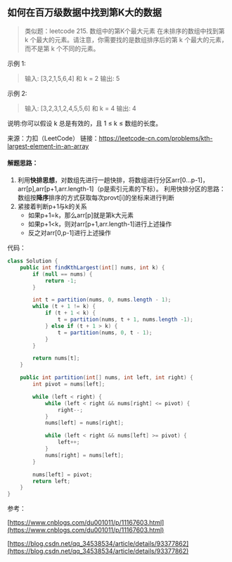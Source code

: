 
## 如何在百万级数据中找到第K大的数据

>类似题：leetcode 215. 数组中的第K个最大元素
在未排序的数组中找到第 k 个最大的元素。请注意，你需要找的是数组排序后的第 k 个最大的元素，而不是第 k 个不同的元素。

示例 1:

>输入: [3,2,1,5,6,4] 和 k = 2
输出: 5

示例 2:

>输入: [3,2,3,1,2,4,5,5,6] 和 k = 4
输出: 4

说明:你可以假设 k 总是有效的，且 1 ≤ k ≤ 数组的长度。

来源：力扣（LeetCode）
链接：https://leetcode-cn.com/problems/kth-largest-element-in-an-array


#### 解题思路：

1. 利用**快排思想**，对数组先进行一趟快排，将数组进行分区arr[0...p-1]，arr[p],arr[p+1,arr.length-1]（p是索引元素的下标）。
  利用快排分区的思路：数组按**降序**排序的方式获取每次provt[i]的坐标来进行判断
2. 紧接着判断p+1与k的关系
   - 如果p+1=k，那么arr[p]就是第k大元素
   - 如果p+1<k，则对arr[p+1,arr.length-1]进行上述操作
   - 反之对arr[0,p-1]进行上述操作

代码：
```java
class Solution {
    public int findKthLargest(int[] nums, int k) {
        if (null == nums) {
            return -1;
        }

        int t = partition(nums, 0, nums.length - 1);
        while (t + 1 != k) {
            if (t + 1 < k) {
                t = partition(nums, t + 1, nums.length -1);
            } else if (t + 1 > k) {
                t = partition(nums, 0, t - 1);
            }
        }

        return nums[t];
    }

    public int partition(int[] nums, int left, int right) {
        int pivot = nums[left];

        while (left < right) {
            while (left < right && nums[right] <= pivot) {
                right--;
            }
            nums[left] = nums[right];

            while (left < right && nums[left] >= pivot) {
                left++;
            }
            nums[right] = nums[left];
        }

        nums[left] = pivot;
        return left;
    }
}
```

参考：

[https://www.cnblogs.com/du001011/p/11167603.html](https://www.cnblogs.com/du001011/p/11167603.html)

[https://blog.csdn.net/qq_34538534/article/details/93377862](https://blog.csdn.net/qq_34538534/article/details/93377862)
